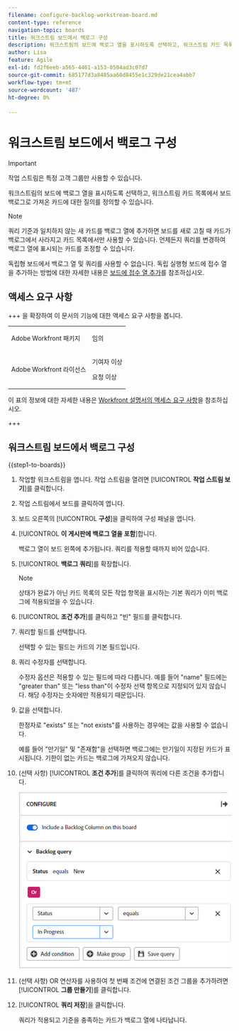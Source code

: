 ```yaml
---
filename: configure-backlog-workstream-board.md
content-type: reference
navigation-topic: boards
title: 워크스트림 보드에서 백로그 구성
description: 워크스트림의 보드에 백로그 열을 표시하도록 선택하고, 워크스트림 카드 목록에서 보드 백로그로 가져온 카드에 대한 질의를 정의할 수 있습니다.
author: Lisa
feature: Agile
exl-id: fd2f6eeb-a565-4461-a153-0504ad3c07d7
source-git-commit: 685177d3a8485aa60d8455e1c329de21cea4abb7
workflow-type: tm+mt
source-wordcount: '487'
ht-degree: 0%

---
```


# 워크스트림 보드에서 백로그 구성

>[!IMPORTANT]
>
>작업 스트림은 특정 고객 그룹만 사용할 수 있습니다.

워크스트림의 보드에 백로그 열을 표시하도록 선택하고, 워크스트림 카드 목록에서 보드 백로그로 가져온 카드에 대한 질의를 정의할 수 있습니다.

>[!NOTE]
>
>쿼리 기준과 일치하지 않는 새 카드를 백로그 열에 추가하면 보드를 새로 고칠 때 카드가 백로그에서 사라지고 카드 목록에서만 사용할 수 있습니다. 언제든지 쿼리를 변경하여 백로그 열에 표시되는 카드를 조정할 수 있습니다.

독립형 보드에서 백로그 열 및 쿼리를 사용할 수 없습니다. 독립 실행형 보드에 접수 열을 추가하는 방법에 대한 자세한 내용은 [보드에 접수 열 추가](/help/quicksilver/agile/use-boards-agile-planning-tools/add-intake-column-to-board.md)를 참조하십시오.

## 액세스 요구 사항

+++ 을 확장하여 이 문서의 기능에 대한 액세스 요구 사항을 봅니다.

<table style="table-layout:auto"> 
 <col> 
 <col> 
 <tbody> 
  <tr> 
   <td role="rowheader">Adobe Workfront 패키지</td> 
   <td> <p>임의</p> </td> 
  </tr> 
  <tr> 
   <td role="rowheader">Adobe Workfront 라이선스</td> 
   <td> 
   <p>기여자 이상</p> 
   <p>요청 이상</p>
   </td> 
  </tr> 
 </tbody> 
</table>

이 표의 정보에 대한 자세한 내용은 [Workfront 설명서의 액세스 요구 사항](/help/quicksilver/administration-and-setup/add-users/access-levels-and-object-permissions/access-level-requirements-in-documentation.md)을 참조하십시오.

+++

## 워크스트림 보드에서 백로그 구성

{{step1-to-boards}}

1. 작업할 워크스트림을 엽니다. 작업 스트림을 열려면 [!UICONTROL **작업 스트림 보기**]&#x200B;를 클릭합니다.
1. 작업 스트림에서 보드를 클릭하여 엽니다.
1. 보드 오른쪽의 [!UICONTROL **구성**]&#x200B;을 클릭하여 구성 패널을 엽니다.
1. [!UICONTROL **이 게시판에 백로그 열을 포함**]&#x200B;합니다.

   백로그 열이 보드 왼쪽에 추가됩니다. 쿼리를 적용할 때까지 비어 있습니다.

1. [!UICONTROL **백로그 쿼리**]&#x200B;를 확장합니다.

   >[!NOTE]
   >
   >상태가 완료가 아닌 카드 목록의 모든 작업 항목을 표시하는 기본 쿼리가 이미 백로그에 적용되었을 수 있습니다.

1. [!UICONTROL **조건 추가**]&#x200B;를 클릭하고 &quot;빈&quot; 필드를 클릭합니다.
1. 쿼리할 필드를 선택합니다.

   선택할 수 있는 필드는 카드의 기본 필드입니다.

1. 쿼리 수정자를 선택합니다.

   수정자 옵션은 적용할 수 있는 필드에 따라 다릅니다. 예를 들어 &quot;name&quot; 필드에는 &quot;greater than&quot; 또는 &quot;less than&quot;이 수정자 선택 항목으로 지정되어 있지 않습니다. 해당 수정자는 숫자에만 적용되기 때문입니다.

1. 값을 선택합니다.

   한정자로 &quot;exists&quot; 또는 &quot;not exists&quot;를 사용하는 경우에는 값을 사용할 수 없습니다.

   예를 들어 &quot;만기일&quot; 및 &quot;존재함&quot;을 선택하면 백로그에는 만기일이 지정된 카드가 표시됩니다. 기한이 없는 카드는 백로그에 가져오지 않습니다.

1. (선택 사항) [!UICONTROL **조건 추가**]&#x200B;를 클릭하여 쿼리에 다른 조건을 추가합니다.

   ![백로그 쿼리](assets/backlog-query-wrkstrm-board.png)

1. (선택 사항) OR 연산자를 사용하여 첫 번째 조건에 연결된 조건 그룹을 추가하려면 [!UICONTROL **그룹 만들기**]&#x200B;를 클릭합니다.
1. [!UICONTROL **쿼리 저장**]&#x200B;을 클릭합니다.

   쿼리가 적용되고 기준을 충족하는 카드가 백로그 열에 나타납니다.
